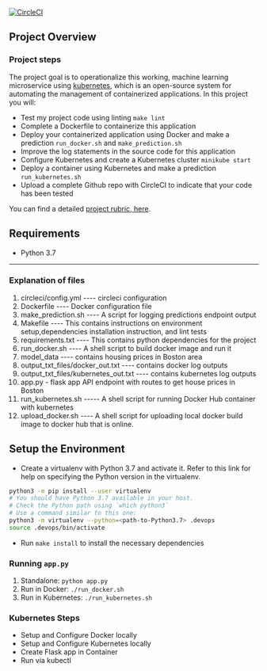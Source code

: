 
[![CircleCI](https://dl.circleci.com/status-badge/img/gh/seanFlutter/ml-microservices/tree/master.svg?style=svg)](https://dl.circleci.com/status-badge/redirect/gh/seanFlutter/ml-microservices/tree/master)
## Project Overview


### Project steps

The project goal is to operationalize this working, machine learning microservice using [kubernetes](https://kubernetes.io/), which is an open-source system for automating the management of containerized applications. In this project you will:
* Test my project code using linting `make lint`
* Complete a Dockerfile to containerize this application
* Deploy your containerized application using Docker and make a prediction `run_docker.sh` and `make_prediction.sh`
* Improve the log statements in the source code for this application
* Configure Kubernetes and create a Kubernetes cluster `minikube start`
* Deploy a container using Kubernetes and make a prediction  `run_kubernetes.sh`
* Upload a complete Github repo with CircleCI to indicate that your code has been tested

You can find a detailed [project rubric, here](https://review.udacity.com/#!/rubrics/2576/view).

## Requirements
 - Python 3.7

---
### Explanation of files
1. circleci/config.yml ---- circleci configuration
2. Dockerfile ---- Docker configuration file
3. make_prediction.sh ---- A script for  logging  predictions endpoint output
4. Makefile ---- This contains instructions on environment setup,dependencies installation instruction, and lint tests
5. requirements.txt ---- This contains python dependencies for the project
6. run_docker.sh ---- A shell script to build docker image and run it
7. model_data ---- contains housing prices in Boston area
8. output_txt_files/docker_out.txt ---- contains docker log outputs
9. output_txt_files/kubernetes_out.txt ---- contains kubernetes log outputs
10. app.py - flask app API endpoint with routes to get house prices in Boston
11. run_kubernetes.sh ----- A  shell script for  running   Docker Hub container with kubernetes
12. upload_docker.sh ---- A  shell script for  uploading local docker build image to docker hub that is online.
 



## Setup the Environment

* Create a virtualenv with Python 3.7 and activate it. Refer to this link for help on specifying the Python version in the virtualenv. 
```bash
python3 -m pip install --user virtualenv
# You should have Python 3.7 available in your host. 
# Check the Python path using `which python3`
# Use a command similar to this one:
python3 -m virtualenv --python=<path-to-Python3.7> .devops
source .devops/bin/activate
```
* Run `make install` to install the necessary dependencies

### Running `app.py`

1. Standalone:  `python app.py`
2. Run in Docker:  `./run_docker.sh`
3. Run in Kubernetes:  `./run_kubernetes.sh`

### Kubernetes Steps

* Setup and Configure Docker locally
* Setup and Configure Kubernetes locally
* Create Flask app in Container
* Run via kubectl